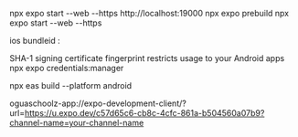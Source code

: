 npx expo start --web --https  http://localhost:19000
npx expo prebuild
npx expo start --web --https

ios bundleid : 

SHA-1 signing certificate fingerprint restricts usage to your Android apps
npx expo credentials:manager

npx eas build --platform android

oguaschoolz-app://expo-development-client/?url=https://u.expo.dev/c57d65c6-cb8c-4cfc-861a-b504560a07b9?channel-name=your-channel-name